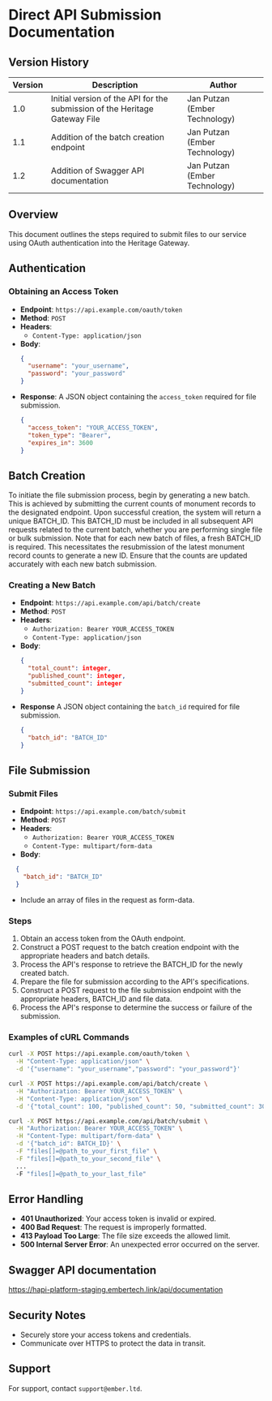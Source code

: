 
# Direct API Submission Documentation

## Version History 

Version| Description | Author 
--- | --- | --- 
1.0  | Initial version of the API for the submission of the Heritage Gateway File | Jan Putzan (Ember Technology)
1.1  | Addition of the batch creation endpoint | Jan Putzan (Ember Technology)
1.2  | Addition of Swagger API documentation  | Jan Putzan (Ember Technology)


## Overview

This document outlines the steps required to submit files to our service using OAuth authentication into the Heritage Gateway.

## Authentication

### Obtaining an Access Token

- **Endpoint**: `https://api.example.com/oauth/token`
- **Method**: `POST`
- **Headers**: 
  - `Content-Type: application/json`
- **Body**:
  ```json
  {
    "username": "your_username",
    "password": "your_password"
  }
  ```
- **Response**: A JSON object containing the `access_token` required for file submission.
  ```json
  {
    "access_token": "YOUR_ACCESS_TOKEN",
    "token_type": "Bearer",
    "expires_in": 3600
  }
  ```

## Batch Creation

To initiate the file submission process, begin by generating a new batch. This is achieved by submitting the current counts of monument records to the designated endpoint. Upon successful creation, the system will return a unique BATCH_ID. This BATCH_ID must be included in all subsequent API requests related to the current batch, whether you are performing single file or bulk submission. Note that for each new batch of files, a fresh BATCH_ID is required. This necessitates the resubmission of the latest monument record counts to generate a new ID. Ensure that the counts are updated accurately with each new batch submission.

### Creating a New Batch

- **Endpoint**: `https://api.example.com/api/batch/create`
- **Method**: `POST`
- **Headers**:
  - `Authorization: Bearer YOUR_ACCESS_TOKEN`
  - `Content-Type: application/json`
- **Body**:
  ```json
  {
    "total_count": integer,
    "published_count": integer,
    "submitted_count": integer
  }
  ```
- **Response** A JSON object containing the `batch_id` required for file submission.
  ```json
  {
    "batch_id": "BATCH_ID"
  }
  ```

## File Submission

### Submit Files

- **Endpoint**: `https://api.example.com/batch/submit`
- **Method**: `POST`
- **Headers**: 
  - `Authorization: Bearer YOUR_ACCESS_TOKEN`
  - `Content-Type: multipart/form-data`
- **Body**:
```json
  {
    "batch_id": "BATCH_ID"
  }
  ```
  - Include an array of files in the request as form-data.

### Steps

1. Obtain an access token from the OAuth endpoint.
2. Construct a POST request to the batch creation endpoint with the appropriate headers and batch details.
3. Process the API's response to retrieve the BATCH_ID for the newly created batch.
4. Prepare the file for submission according to the API's specifications.
5. Construct a POST request to the file submission endpoint with the appropriate headers, BATCH_ID and file data.
6. Process the API's response to determine the success or failure of the submission.

### Examples of cURL Commands

```bash
curl -X POST https://api.example.com/oauth/token \
  -H "Content-Type: application/json" \
  -d '{"username": "your_username","password": "your_password"}'
```

```bash
curl -X POST https://api.example.com/api/batch/create \
  -H "Authorization: Bearer YOUR_ACCESS_TOKEN" \
  -H "Content-Type: application/json" \
  -d '{"total_count": 100, "published_count": 50, "submitted_count": 30}'
```

```bash
curl -X POST https://api.example.com/api/batch/submit \
  -H "Authorization: Bearer YOUR_ACCESS_TOKEN" \
  -H "Content-Type: multipart/form-data" \
  -d '{"batch_id": BATCH_ID}' \
  -F "files[]=@path_to_your_first_file" \
  -F "files[]=@path_to_your_second_file" \
  ...
  -F "files[]=@path_to_your_last_file"

```

## Error Handling

- **401 Unauthorized**: Your access token is invalid or expired.
- **400 Bad Request**: The request is improperly formatted.
- **413 Payload Too Large**: The file size exceeds the allowed limit.
- **500 Internal Server Error**: An unexpected error occurred on the server.

## Swagger API documentation

https://hapi-platform-staging.embertech.link/api/documentation

## Security Notes

- Securely store your access tokens and credentials.
- Communicate over HTTPS to protect the data in transit.

## Support

For support, contact `support@ember.ltd`.
